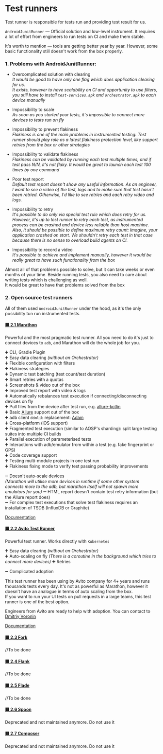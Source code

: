 # Test runners

Test runner is responsible for tests run and providing test result for us.

`AndroidJunitRunner` — Official solution and low-level instrument. It requires a lot of effort from engineers to run
tests on CI and make them stable.

It's worth to mention — tools are getting better year by year. However, some basic functionality still doesn't work from
the box properly.

### 1. Problems with AndroidJunitRunner:

* Overcomplicated solution with clearing
  <br>
  _It would be good to have only one flag which does application clearing for us.
  <br>
  It exists, however to have scalability on CI and opportunity to use filters, you still have to
  install `test-services.apk` and `orchestrator.apk` to each device manually_


* Impossibility to scale
  <br>
  _As soon as you started your tests, it's impossible to connect more devices to tests run on fly_

* Impossibility to prevent flakiness
  <br>
  _Flakiness is one of the main problems in instrumented testing. Test runner should play role as a latest flakiness
  protection level, like support retries from the box or other strategies_

* Impossibility to validate flakiness
  <br>
  _Flakiness can be validated by running each test multiple times, and if test pass N/N, it's not flaky. It would be
  great to launch each test 100 times by one command_

* Poor test report
  <br>
  _Default test report doesn't show any useful information. As an engineer, I want to see a video of the test, logs and
  to make sure that test hasn't been retried. Otherwise, I'd like to see retries and each retry video and logs._

* Impossibility to retry
  <br>
  _It's possible to do only via special test rule which does retry for us. However, it's up to test runner to retry each
  test, as instrumented process can be crashed and device less reliable than host machine._
  <br>
  _Also, it should be possible to define maximum retry count: Imagine, your application crashed on start. We shouldn't
  retry each test in that case because there is no sense to overload build agents on CI._


* Impossibility to record a video
  <br>
  _It's possible to achieve and implement manually, however It would be really great to have such functionality from the
  box_

Almost all of that problems possible to solve, but it can take weeks or even months of your time. Beside running tests,
you also need to care about writing tests which is challenging as well.
<br>
It would be great to have that problems solved from the box

### 2. Open source test runners

All of them used `AndroidJunitRunner` under the hood, as it's the only possibility tun run instrumented tests.

#### [:green_square: 2.1 Marathon](https://github.com/MarathonLabs/marathon)

Powerful and the most pragmatic test runner. All you need to do it's just to connect devices to `adb`, and Marathon will
do the whole job for you.

➕ CLI, Gradle Plugin <br>
➕ Easy data clearing _(without an Orchestrator)_ <br>
➕ Flexible configuration with filters <br>
➕ Flakiness strategies <br>
➕ Dynamic test batching (test count/test duration) <br>
➕ Smart retries with a quotas <br>
➕ Screenshots & video out of the box <br>
➕ Improved test report with video & logs <br>
➕ Automatically rebalances test execution if connecting/disconnecting devices on fly <br>
➕ Pull files from the device after test run, e.g. [allure-kotlin](https://github.com/allure-framework/allure-kotlin) <br>
➕ Basic [Allure](https://github.com/allure-framework) support out of the box <br>
➕ adb client `ddmlib` replacement: [Adam](https://github.com/Malinskiy/adam) <br>
➕ Cross-platform (iOS support) <br>
➕ Fragmented test execution (similar to AOSP's sharding): split large testing suites into multiple CI builds <br>
➕ Parallel execution of parameterised tests <br>
➕ Interactions with adb/emulator from within a test (e.g. fake fingerprint or GPS) <br>
➕ Code coverage support <br>
➕ Testing multi-module projects in one test run <br>
➕ Flakiness fixing mode to verify test passing probability improvements <br>

➖ Doesn't auto-scale devices <br>
_(Marathon will utilise more devices in runtime if some other system connects more to the adb, but marathon itself will not spawn more emulators for you)_
➖ HTML report doesn't contain test retry information (but the Allure report does) <br>
➖ For complex test executions that solve test flakiness requires an installation of TSDB (InfluxDB or Graphite) <br>


[Documentation](https://marathonlabs.github.io/marathon/)

#### [:green_square: 2.2 Avito Test Runner](https://github.com/avito-tech/avito-android/tree/develop/subprojects/test-runner)

Powerful test runner. Works directly with `Kubernetes`

➕ Easy data clearing _(without an Orchestrator)_ <br>
➕ Auto-scaling on fly _(There is a coroutine in the background which tries to connect more devices)_
➕ Retries

➖ Complicated adoption <br>

This test runner has been using by Avito company for 4+ years and runs thousands tests every day. It's not as powerful
as Marathon, however it doesn't have an analogue in terms of auto scaling from the box.<br>
If you want to run your UI tests on pull requests in a large teams, this test runner is one of the best option.

Engineers from Avito are ready to help with adoption. You can contact to [Dmitriy Voronin](https://github.com/dsvoronin)

[Documentation](https://avito-tech.github.io/avito-android/test_runner/TestRunner/)

#### [:green_square: 2.3 Fork](https://github.com/shazam/fork)

//To be done

#### [:green_square: 2.4 Flank](https://github.com/Flank/flank)

//To be done

#### [:green_square: 2.5 Flade](https://github.com/runningcode/fladle)

//To be done

#### [:red_square: 2.6 Spoon](https://github.com/square/spoon)

Deprecated and not maintained anymore. Do not use it

#### [:red_square: 2.7 Composer](https://github.com/gojuno/composer)

Deprecated and not maintained anymore. Do not use it
